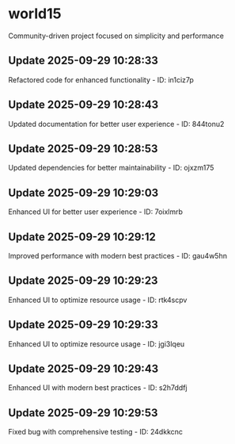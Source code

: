 # world15
Community-driven project focused on simplicity and performance

## Update 2025-09-29 10:28:33
Refactored code for enhanced functionality - ID: in1ciz7p


## Update 2025-09-29 10:28:43
Updated documentation for better user experience - ID: 844tonu2


## Update 2025-09-29 10:28:53
Updated dependencies for better maintainability - ID: ojxzm175


## Update 2025-09-29 10:29:03
Enhanced UI for better user experience - ID: 7oixlmrb


## Update 2025-09-29 10:29:12
Improved performance with modern best practices - ID: gau4w5hn


## Update 2025-09-29 10:29:23
Enhanced UI to optimize resource usage - ID: rtk4scpv


## Update 2025-09-29 10:29:33
Enhanced UI to optimize resource usage - ID: jgi3lqeu


## Update 2025-09-29 10:29:43
Enhanced UI with modern best practices - ID: s2h7ddfj


## Update 2025-09-29 10:29:53
Fixed bug with comprehensive testing - ID: 24dkkcnc

